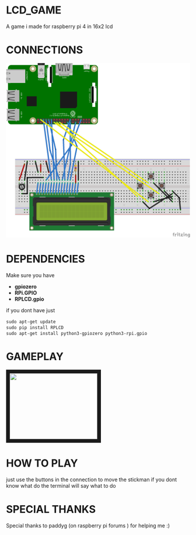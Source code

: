 # LCD_GAME
A  game i made for raspberry pi 4 in 16x2 lcd

# CONNECTIONS

 ![Connections](https://github.com/Guacamole-1/LCD_GAME/blob/master/LCD%20png.png)
 
# DEPENDENCIES 
Make sure you have 
 - **gpiozero**
- **RPi.GPIO**
- **RPLCD.gpio**

if you dont have just 
```
sudo apt-get update
sudo pip install RPLCD
sudo apt-get install python3-gpiozero python3-rpi.gpio
```
# GAMEPLAY

<a href="http://www.youtube.com/watch?feature=player_embedded&v=G4lIUJDdov0" target="_blank"><img src="http://img.youtube.com/vi/G4lIUJDdov0/0.jpg" 
alt="" width="240" height="180" border="10" /></a>

# HOW TO PLAY

just use the buttons in the connection to move the stickman if you dont know what do the terminal will say what to do

# SPECIAL THANKS
Special thanks to paddyg (on raspberry pi forums ) for helping me :)

